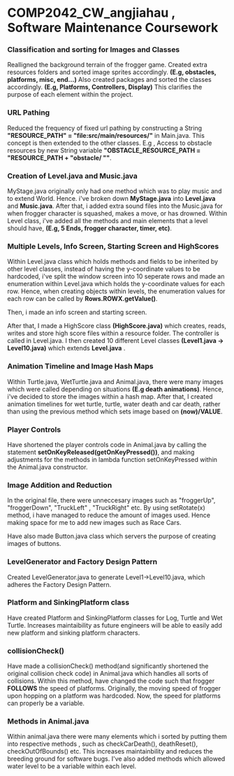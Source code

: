 # COMP2042_CW_angjiahau , Software Maintenance Coursework

### Classification and sorting for Images and Classes
Realligned the background terrain of the frogger game. Created extra resources folders and sorted image sprites accordingly.
**(E.g, obstacles, platforms, misc, end...)** Also created packages and sorted the classes accordingly.
**(E.g, Platforms, Controllers, Display)**  This clarifies the purpose of each element within the project.

### URL Pathing
Reduced the frequency of fixed url pathing by constructing a String **"RESOURCE_PATH" = "file:src/main/resources/"** in Main.java. This concept is then extended to the other classes. E.g , Access to obstacle resources by new String variable **"OBSTACLE_RESOURCE_PATH = "RESOURCE_PATH + "obstacle/ ""**.

### Creation of Level.java and Music.java 
MyStage.java originally only had one method which was to play music and to extend World.
Hence. i've broken down **MyStage.java** into **Level.java** and **Music.java**. After that, i added extra sound files into the Music.java for when frogger character
is squashed, makes a move, or has drowned.
Within Level class, i've added all the methods and main elements that a level should have, **(E.g, 5 Ends, frogger character, timer, etc)**. 

### Multiple Levels, Info Screen, Starting Screen and HighScores
Within Level.java class which holds methods and fields to be inherited by other level classes, instead of having the y-coordinate values to be hardcoded,
i've split the window screen into 10 seperate rows and made an enumeration within Level.java which holds the y-coordinate values for each row.
Hence, when creating objects within levels, the enumeration values for each row can be called by **Rows.ROWX.getValue()**. 

Then, i made an info screen and starting screen.

After that, I made a HighScore class **(HighScore.java)** which creates, reads, writes and store high score files within a resource folder. The controller is called in Level.java. 
I then created 10 different Level classes **(Level1.java -> Level10.java)** which extends **Level.java** . 

### Animation Timeline and Image Hash Maps
Within Turtle.java, WetTurtle.java and Animal.java, there were many images which were called depending on situations **(E.g death animations)**. Hence, i've decided to store the
images within a hash map.
After that, I created animation timelines for wet turtle, turtle, water death and car death, rather than using the previous method which sets image based on **(now)/VALUE**. 

### Player Controls
Have shortened the player controls code in Animal.java by calling the statement **setOnKeyReleased(getOnKeyPressed())**, and making adjustments for
the methods in lambda function setOnKeyPressed within the Animal.java constructor.

### Image Addition and Reduction
In the original file, there were unneccesary images such as "froggerUp", "froggerDown", "TruckLeft" , "TruckRight" etc. 
By using setRotate(x) method, i have managed to reduce the amount of images used. Hence making space for me to add new images such as Race Cars.

Have also made Button.java class which servers the purpose of creating images of buttons.

### LevelGenerator and Factory Design Pattern
Created LevelGenerator.java to generate Level1->Level10.java, which adheres the Factory Design Pattern.

### Platform and SinkingPlatform class
Have created Platform and SinkingPlatform classes for Log, Turtle and Wet Turtle. Increases maintaibility as future engineers will be able to easily add 
new platform and sinking platform characters.

### collisionCheck() 
Have made a collisionCheck() method(and significantly shortened the original collision check code) in Animal.java which handles all sorts of collisions. Within this method, have changed the code such that frogger **FOLLOWS** the speed
of platforms. Originally, the moving speed of frogger upon hopping on a platform was hardcoded. Now, the speed for platforms can properly be a variable.

### Methods in Animal.java
Within animal.java there were many elements which i sorted by putting them into respective methods , such as checkCarDeath(), deathReset(), checkOutOfBounds() etc. 
This increases maintainbility and reduces the breeding ground for software bugs.
I've also added methods which allowed water level to be a variable within each level.

